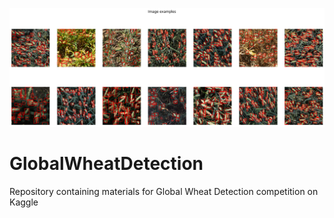 ![image](https://raw.githubusercontent.com/Lexie88rus/GlobalWheatDetection/master/wheat_image.png)
# GlobalWheatDetection
Repository containing materials for Global Wheat Detection competition on Kaggle

